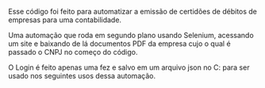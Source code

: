 Esse código foi feito para automatizar a emissão de certidões de débitos de empresas para uma contabilidade.

Uma automação que roda em segundo plano usando Selenium, acessando um site e baixando de lá documentos PDF da empresa cujo o qual é passado o CNPJ no começo do código.

O Login é feito apenas uma fez e salvo em um arquivo json no C: para ser usado nos seguintes usos dessa automação.